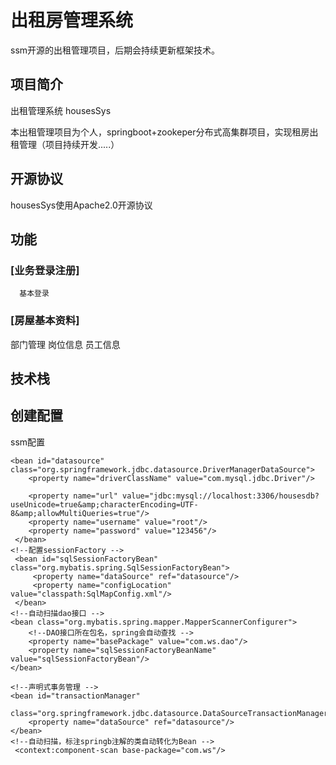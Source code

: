 # 出租房管理系统
ssm开源的出租管理项目，后期会持续更新框架技术。
## 项目简介
出租管理系统 housesSys

本出租管理项目为个人，springboot+zookeper分布式高集群项目，实现租房出租管理（项目持续开发.....）

## 开源协议
  housesSys使用Apache2.0开源协议

## 功能
  ### [业务登录注册]
  
      基本登录
  ### [房屋基本资料]
  
  部门管理
  岗位信息
  员工信息

## 技术栈
  
## 创建配置
  ssm配置
  <!--配置数据源 -->
	<bean id="datasource" class="org.springframework.jdbc.datasource.DriverManagerDataSource">
	 	<property name="driverClassName" value="com.mysql.jdbc.Driver"/>
<!--	 	<property name="url" value="jdbc:mysql://192.168.6.150:3306/housesdb?useUnicode=true&amp;characterEncoding=UTF-8&amp;allowMultiQueries=true"/>-->
		<property name="url" value="jdbc:mysql://localhost:3306/housesdb?useUnicode=true&amp;characterEncoding=UTF-8&amp;allowMultiQueries=true"/>
		<property name="username" value="root"/>
	 	<property name="password" value="123456"/>
	 </bean>
	<!--配置sessionFactory -->
	 <bean id="sqlSessionFactoryBean" class="org.mybatis.spring.SqlSessionFactoryBean">
		 <property name="dataSource" ref="datasource"/>
		 <property name="configLocation" value="classpath:SqlMapConfig.xml"/>
	 </bean>
	<!--自动扫描dao接口 -->
	<bean class="org.mybatis.spring.mapper.MapperScannerConfigurer">
		<!--DAO接口所在包名，spring会自动查找 -->
		<property name="basePackage" value="com.ws.dao"/>
		<property name="sqlSessionFactoryBeanName" value="sqlSessionFactoryBean"/>
	</bean>
<!--	 -->
<!--	 <bean class="org.mybatis.spring.mapper.MapperScannerConfigurer">-->
<!--	 	<property name="basePackage" value="com.ws.dao"></property>-->
<!--	 	<property name="sqlSessionFactory" ref="sqlSessionFactoryBean"></property>-->
<!--	 </bean>   -->
	<!--声明式事务管理 -->
	<bean id="transactionManager"
		  class="org.springframework.jdbc.datasource.DataSourceTransactionManager">
		<property name="dataSource" ref="datasource"/>
	</bean>
	<!--自动扫描，标注springb注解的类自动转化为Bean -->
	 <context:component-scan base-package="com.ws"/>

  
  
  

